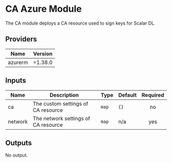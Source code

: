 # CA Azure Module
The CA module deploys a CA resource used to sign keys for Scalar DL.

## Providers

| Name | Version |
|------|---------|
| azurerm | =1.38.0 |

## Inputs

| Name | Description | Type | Default | Required |
|------|-------------|------|---------|:-----:|
| ca | The custom settings of CA resource | `map` | `{}` | no |
| network | The network settings of CA resource | `map` | n/a | yes |

## Outputs

No output.
